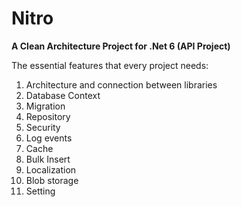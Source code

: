 # Nitro
<strong>A Clean Architecture Project for .Net 6 (API Project)</strong>

The essential features that every project needs:

1. Architecture and connection between libraries
2. Database Context
3. Migration
4. Repository
5. Security
6. Log events
7. Cache
8. Bulk Insert
9. Localization
10. Blob storage
11. Setting
